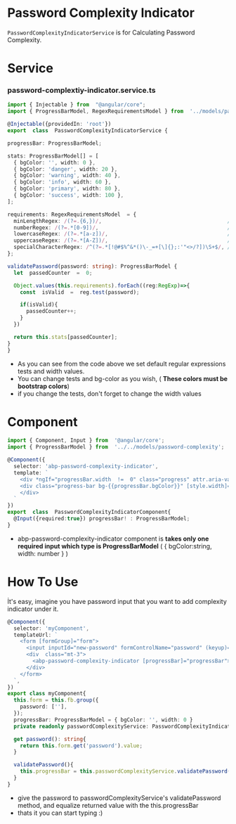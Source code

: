 # Password Complexity Indicator
`PasswordComplexityIndicatorService` is for Calculating Password Complexity.

# Service
### password-complextiy-indicator.service.ts
```ts
import { Injectable } from  "@angular/core";
import { ProgressBarModel, RegexRequirementsModel } from  '../models/password-complexity';

@Injectable({providedIn: 'root'})
export  class  PasswordComplexityIndicatorService {

progressBar: ProgressBarModel;

stats: ProgressBarModel[] = [
  { bgColor: '', width: 0 },
  { bgColor: 'danger', width: 20 },
  { bgColor: 'warning', width: 40 },
  { bgColor: 'info', width: 60 },
  { bgColor: 'primary', width: 80 },
  { bgColor: 'success', width: 100 },
];

requirements: RegexRequirementsModel  = {
  minLengthRegex: /(?=.{6,})/, 										  // min length 6
  numberRegex: /(?=.*[0-9])/,  										  // isContain number
  lowercaseRegex: /(?=.*[a-z])/,                                	  // isContainLowercase
  uppercaseRegex: /(?=.*[A-Z])/, 									  // isContainUppercase
  specialCharacterRegex: /^(?=.*[!@#$%^&*()\-_=+[\]{};:'"<>/?])\S+$/, // isContainSpecialCharacter
};

validatePassword(password: string): ProgressBarModel {
  let  passedCounter  =  0;

  Object.values(this.requirements).forEach((reg:RegExp)=>{
    const  isValid  =  reg.test(password);

    if(isValid){
      passedCounter++;
    }
  })

  return this.stats[passedCounter];
}
}
```
- As you can see from the code above we set default regular expressions tests and width values. 
- You can change tests and bg-color as you wish, ( **These colors must be bootstrap colors**)
- if you change the tests, don't forget to change the width values
# Component
```ts
import { Component, Input } from  '@angular/core';
import { ProgressBarModel } from  '../../models/password-complexity';

@Component({
  selector: 'abp-password-complexity-indicator',
  template: `
	<div *ngIf="progressBar.width  !=  0" class="progress" attr.aria-valuenow="{{progressBar.width}}"  aria-valuemin="0" aria-valuemax="100">
	<div class="progress-bar bg-{{progressBar.bgColor}}" [style.width]="progressBar.width  +  '%'"></div>
	</div>
  `
})
export  class  PasswordComplexityIndicatorComponent{
  @Input({required:true}) progressBar! : ProgressBarModel;
}
```
- abp-password-complexity-indicator component is **takes only one required input which type is ProgressBarModel** ( { bgColor:string, width: number } )



# How To Use
İt's easy, imagine you have password input that you want to add complexity indicator under it.

```ts
@Component({
  selector: 'myComponent',
  templateUrl: `
    <form [formGroup]="form">
	  <input inputId="new-password" formControlName="password" (keyup)="validatePassword()">
	  <div  class="mt-3">
	    <abp-password-complexity-indicator [progressBar]="progressBar"></abp-password-complexity-indicator>
	  </div>
	</form>
  `,
})
export class myComponent{
  this.form = this.fb.group({
    password: [''],
  });
  progressBar: ProgressBarModel = { bgColor: '', width: 0 }
  private readonly passwordComplexityService: PasswordComplexityIndicatorService = inject(PasswordComplexityIndicatorService);

  get password(): string{
    return this.form.get('password').value;
  }

  validatePassword(){
    this.progressBar = this.passwordComplexityService.validatePassword(this.password);
  }
}
```

- give the password to passwordComplexityService's validatePassword method, and equalize returned value with the this.progressBar
- thats it you can start typing :)